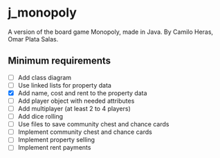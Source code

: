 # j_monopoly
A version of the board game Monopoly, made in Java. By Camilo Heras, Omar Plata Salas.

## Minimum requirements
- [ ] Add class diagram
- [ ] Use linked lists for property data
- [x] Add name, cost and rent to the property data
- [ ] Add player object with needed attributes
- [ ] Add multiplayer (at least 2 to 4 players)
- [ ] Add dice rolling
- [ ] Use files to save community chest and chance cards
- [ ] Implement community chest and chance cards
- [ ] Implement property selling
- [ ] Implement rent payments
